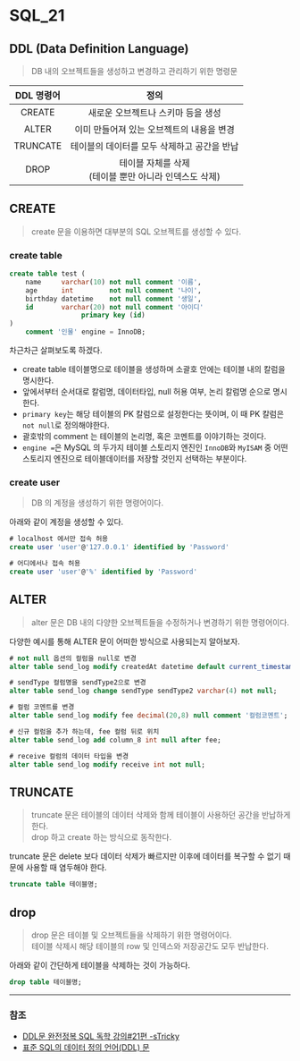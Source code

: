 # SQL_21

## DDL (Data Definition Language)
> DB 내의 오브젝트들을 생성하고 변경하고 관리하기 위한 명령문

| DDL 명령어  |                  정의                  |
|:--------:|:------------------------------------:|
|  CREATE  |         새로운 오브젝트나 스키마 등을 생성          |
|  ALTER   |       이미 만들어져 있는 오브젝트의 내용을 변경        |
| TRUNCATE |       테이블의 데이터를 모두 삭제하고 공간을 반납       |
|   DROP   | 테이블 자체를 삭제 <br/>(테이블 뿐만 아니라 인덱스도 삭제) |

## CREATE
> create 문을 이용하면 대부분의 SQL 오브젝트를 생성할 수 있다.

### create table
```sql
create table test (
    name     varchar(10) not null comment '이름',
    age      int         not null comment '나이',
    birthday datetime    not null comment '생일',
    id       varchar(20) not null comment '아이디'
                  primary key (id)
)
    comment '인물' engine = InnoDB;
```
차근차근 살펴보도록 하겠다.
* create table 테이블명으로 테이블을 생성하며 소괄호 안에는 테이블 내의 칼럼을 명시한다.
* 앞에서부터 순서대로 칼럼명, 데이터타입, null 허용 여부, 논리 칼럼명 순으로 명시한다.
* `primary key`는 해당 테이블의 PK 칼럼으로 설정한다는 뜻이며, 이 때 PK 칼럼은 `not null`로 정의해야한다.
* 괄호밖의 comment 는 테이블의 논리명, 혹은 코멘트를 이야기하는 것이다.
* `engine =`은 MySQL 의 두가지 테이블 스토리지 엔진인 `InnoDB`와 `MyISAM` 중 어떤 스토리지 엔진으로 테이블데이터를 저장할 것인지 선택하는 부분이다.

### create user
> DB 의 계정을 생성하기 위한 명령어이다.

아래와 같이 계정을 생성할 수 있다.
```sql
# localhost 에서만 접속 허용
create user 'user'@'127.0.0.1' identified by 'Password'

# 어디에서나 접속 허용
create user 'user'@'%' identified by 'Password'
```

## ALTER
> alter 문은 DB 내의 다양한 오브젝트들을 수정하거나 변경하기 위한 명령어이다.

다양한 예시를 통해 ALTER 문이 어떠한 방식으로 사용되는지 알아보자.
```sql
# not null 옵션의 컬럼을 null로 변경
alter table send_log modify createdAt datetime default current_timestamp() null;

# sendType 컬럼명을 sendType2으로 변경
alter table send_log change sendType sendType2 varchar(4) not null;

# 컬럼 코멘트를 변경
alter table send_log modify fee decimal(20,8) null comment '컬럼코멘트';

# 신규 컬럼을 추가 하는데, fee 컬럼 뒤로 위치
alter table send_log add column_8 int null after fee;

# receive 컬럼의 데이터 타입을 변경
alter table send_log modify receive int not null;
```

## TRUNCATE
> truncate 문은 테이블의 데이터 삭제와 함께 테이블이 사용하던 공간을 반납하게 한다.
> <br>drop 하고 create 하는 방식으로 동작한다.

truncate 문은 delete 보다 데이터 삭제가 빠르지만 이후에 데이터를 복구할 수 없기 때문에 사용할 때 염두해야 한다.
```sql
truncate table 테이블명;
```

## drop
> drop 문은 테이블 및 오브젝트들을 삭제하기 위한 명령어이다.
> <br>테이블 삭제시 해당 테이블의 row 및 인덱스와 저장공간도 모두 반납한다.

아래와 같이 간단하게 테이블을 삭제하는 것이 가능하다.
```sql
drop table 테이블명;
```

---

### 참조
* [DDL문 완전정복 SQL 독학 강의#21편 -sTricky](https://stricky.tistory.com/294)
* [표준 SQL의 데이터 정의 언어(DDL) 문](https://cloud.google.com/bigquery/docs/reference/standard-sql/data-definition-language?hl=ko)